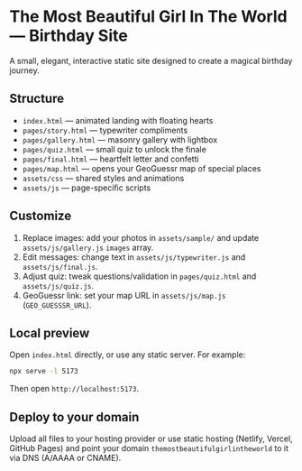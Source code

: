 # The Most Beautiful Girl In The World — Birthday Site

A small, elegant, interactive static site designed to create a magical birthday journey.

## Structure

- `index.html` — animated landing with floating hearts
- `pages/story.html` — typewriter compliments
- `pages/gallery.html` — masonry gallery with lightbox
- `pages/quiz.html` — small quiz to unlock the finale
- `pages/final.html` — heartfelt letter and confetti
- `pages/map.html` — opens your GeoGuessr map of special places
- `assets/css` — shared styles and animations
- `assets/js` — page-specific scripts

## Customize

1. Replace images: add your photos in `assets/sample/` and update `assets/js/gallery.js` `images` array.
2. Edit messages: change text in `assets/js/typewriter.js` and `assets/js/final.js`.
3. Adjust quiz: tweak questions/validation in `pages/quiz.html` and `assets/js/quiz.js`.
4. GeoGuessr link: set your map URL in `assets/js/map.js` (`GEO_GUESSSR_URL`).

## Local preview

Open `index.html` directly, or use any static server. For example:

```bash
npx serve -l 5173
```

Then open `http://localhost:5173`.

## Deploy to your domain

Upload all files to your hosting provider or use static hosting (Netlify, Vercel, GitHub Pages) and point your domain `themostbeautifulgirlintheworld` to it via DNS (A/AAAA or CNAME).


